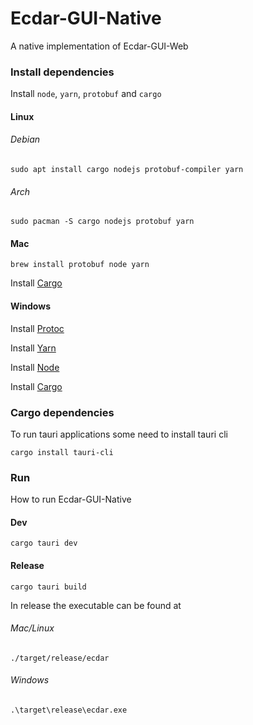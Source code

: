 # Ecdar-GUI-Native

A native implementation of Ecdar-GUI-Web


### Install dependencies

Install `node`, `yarn`, `protobuf` and `cargo`

#### Linux

###### Debian
```
sudo apt install cargo nodejs protobuf-compiler yarn
```

###### Arch
```
sudo pacman -S cargo nodejs protobuf yarn
```


#### Mac
```
brew install protobuf node yarn
```

Install [Cargo](https://doc.rust-lang.org/cargo/getting-started/installation.html)

#### Windows
Install [Protoc](https://www.geeksforgeeks.org/how-to-install-protocol-buffers-on-windows/)

Install [Yarn](https://classic.yarnpkg.com/lang/en/docs/install/#windows-stable)

Install [Node](https://nodejs.org/en/download)

Install [Cargo](https://doc.rust-lang.org/cargo/getting-started/installation.html)


### Cargo dependencies
To run tauri applications some need to install tauri cli
```
cargo install tauri-cli
```
### Run
How to run Ecdar-GUI-Native
#### Dev
```
cargo tauri dev
```
#### Release
```
cargo tauri build
```
In release the executable can be found at
###### Mac/Linux
```./target/release/ecdar```
###### Windows
```.\target\release\ecdar.exe```
